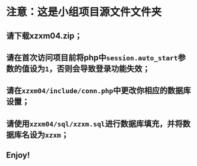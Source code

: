 # 注意：这是小组项目源文件文件夹
## 请下载xzxm04.zip；
## 请在首次访问项目前将php中```session.auto_start```参数的值设为```1```，否则会导致登录功能失效；
## 请在```xzxm04/include/conn.php```中更改你相应的数据库设置；
## 请使用```xzxm04/sql/xzxm.sql```进行数据库填充，并将数据库名设为```xzxm```；

## Enjoy!

